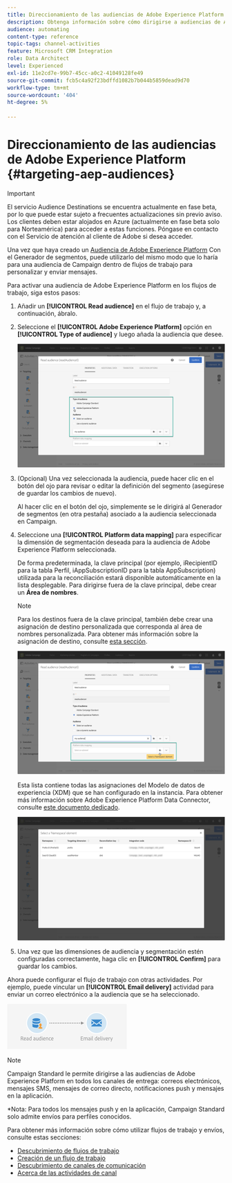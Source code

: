 ```yaml
---
title: Direccionamiento de las audiencias de Adobe Experience Platform
description: Obtenga información sobre cómo dirigirse a audiencias de Adobe Experience Platform dentro de flujos de trabajo.
audience: automating
content-type: reference
topic-tags: channel-activities
feature: Microsoft CRM Integration
role: Data Architect
level: Experienced
exl-id: 11e2cd7e-99b7-45cc-a0c2-41049128fe49
source-git-commit: fcb5c4a92f23bdffd1082b7b044b5859dead9d70
workflow-type: tm+mt
source-wordcount: '404'
ht-degree: 5%

---
```


# Direccionamiento de las audiencias de Adobe Experience Platform {#targeting-aep-audiences}

>[!IMPORTANT]
>
>El servicio Audience Destinations se encuentra actualmente en fase beta, por lo que puede estar sujeto a frecuentes actualizaciones sin previo aviso. Los clientes deben estar alojados en Azure (actualmente en fase beta solo para Norteamérica) para acceder a estas funciones. Póngase en contacto con el Servicio de atención al cliente de Adobe si desea acceder.

Una vez que haya creado un [Audiencia de Adobe Experience Platform](../../integrating/using/aep-about-audience-destinations-service.md) Con el Generador de segmentos, puede utilizarlo del mismo modo que lo haría para una audiencia de Campaign dentro de flujos de trabajo para personalizar y enviar mensajes.

Para activar una audiencia de Adobe Experience Platform en los flujos de trabajo, siga estos pasos:

1. Añadir un **[!UICONTROL Read audience]** en el flujo de trabajo y, a continuación, ábralo.

1. Seleccione el **[!UICONTROL Adobe Experience Platform]** opción en **[!UICONTROL Type of audience]** y luego añada la audiencia que desee.

   ![](assets/aep_wkf_readaudience.png)

1. (Opcional) Una vez seleccionada la audiencia, puede hacer clic en el botón del ojo para revisar o editar la definición del segmento (asegúrese de guardar los cambios de nuevo).

   Al hacer clic en el botón del ojo, simplemente se le dirigirá al Generador de segmentos (en otra pestaña) asociado a la audiencia seleccionada en Campaign.

1. Seleccione una **[!UICONTROL Platform data mapping]** para especificar la dimensión de segmentación deseada para la audiencia de Adobe Experience Platform seleccionada.

   De forma predeterminada, la clave principal (por ejemplo, iRecipientID para la tabla Perfil, iAppSubscriptionID para la tabla AppSubscription) utilizada para la reconciliación estará disponible automáticamente en la lista desplegable. Para dirigirse fuera de la clave principal, debe crear un **Área de nombres**.

   >[!NOTE]
   >
   >Para los destinos fuera de la clave principal, también debe crear una asignación de destino personalizada que corresponda al área de nombres personalizada. Para obtener más información sobre la asignación de destino, consulte [esta sección](../../administration/using/target-mappings-in-campaign.md).

   ![](assets/aep_wkf_readaudience_namespace.png)

   Esta lista contiene todas las asignaciones del Modelo de datos de experiencia (XDM) que se han configurado en la instancia. Para obtener más información sobre Adobe Experience Platform Data Connector, consulte [este documento dedicado](../../integrating/using/aep-about-data-connector.md).

   ![](assets/aep_wkf_readaudience_namespace2.png)

1. Una vez que las dimensiones de audiencia y segmentación estén configuradas correctamente, haga clic en **[!UICONTROL Confirm]** para guardar los cambios.

Ahora puede configurar el flujo de trabajo con otras actividades. Por ejemplo, puede vincular un **[!UICONTROL Email delivery]** actividad para enviar un correo electrónico a la audiencia que se ha seleccionado.

![](assets/aep_wkf_email.png)

>[!NOTE]
>
>Campaign Standard le permite dirigirse a las audiencias de Adobe Experience Platform en todos los canales de entrega: correos electrónicos, mensajes SMS, mensajes de correo directo, notificaciones push y mensajes en la aplicación.
>
>*Nota: Para todos los mensajes push y en la aplicación, Campaign Standard solo admite envíos para perfiles conocidos.

Para obtener más información sobre cómo utilizar flujos de trabajo y envíos, consulte estas secciones:

* [Descubrimiento de flujos de trabajo](../../automating/using/get-started-workflows.md)
* [Creación de un flujo de trabajo](../../automating/using/building-a-workflow.md)
* [Descubrimiento de canales de comunicación](../../channels/using/get-started-communication-channels.md)
* [Acerca de las actividades de canal](../../automating/using/about-channel-activities.md)
